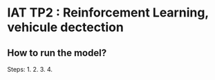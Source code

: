 # IAT TP2 : Reinforcement Learning, vehicule dectection

## How to run the model?

Steps:
1.
2.
3.
4.
